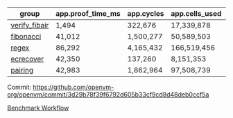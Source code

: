 | group | app.proof_time_ms | app.cycles | app.cells_used | leaf.proof_time_ms | leaf.cycles | leaf.cells_used |
| -- | -- | -- | -- | -- | -- | -- |
| [verify_fibair](https://github.com/openvm-org/openvm/blob/benchmark-results/benchmarks-pr/1778/verify_fibair-3d29b78f39f6792d605b33cf9cd8d48deb0ccf5a.md) | 1,494 |  322,676 |  17,339,878 |- | - | - |
| [fibonacci](https://github.com/openvm-org/openvm/blob/benchmark-results/benchmarks-pr/1778/fibonacci-3d29b78f39f6792d605b33cf9cd8d48deb0ccf5a.md) | 41,012 |  1,500,277 |  50,589,503 |- | - | - |
| [regex](https://github.com/openvm-org/openvm/blob/benchmark-results/benchmarks-pr/1778/regex-3d29b78f39f6792d605b33cf9cd8d48deb0ccf5a.md) | 86,292 |  4,165,432 |  166,519,456 |- | - | - |
| [ecrecover](https://github.com/openvm-org/openvm/blob/benchmark-results/benchmarks-pr/1778/ecrecover-3d29b78f39f6792d605b33cf9cd8d48deb0ccf5a.md) | 42,350 |  137,260 |  8,151,353 |- | - | - |
| [pairing](https://github.com/openvm-org/openvm/blob/benchmark-results/benchmarks-pr/1778/pairing-3d29b78f39f6792d605b33cf9cd8d48deb0ccf5a.md) | 42,983 |  1,862,964 |  97,508,739 |- | - | - |


Commit: https://github.com/openvm-org/openvm/commit/3d29b78f39f6792d605b33cf9cd8d48deb0ccf5a

[Benchmark Workflow](https://github.com/openvm-org/openvm/actions/runs/15839434819)
